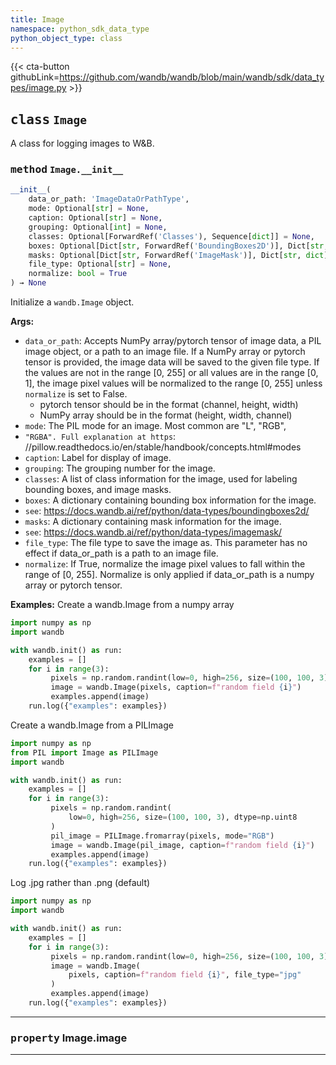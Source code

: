 ```yaml
---
title: Image
namespace: python_sdk_data_type
python_object_type: class
---
```


{{< cta-button githubLink=https://github.com/wandb/wandb/blob/main/wandb/sdk/data_types/image.py >}}




## <kbd>class</kbd> `Image`
A class for logging images to W&B. 

### <kbd>method</kbd> `Image.__init__`

```python
__init__(
    data_or_path: 'ImageDataOrPathType',
    mode: Optional[str] = None,
    caption: Optional[str] = None,
    grouping: Optional[int] = None,
    classes: Optional[ForwardRef('Classes'), Sequence[dict]] = None,
    boxes: Optional[Dict[str, ForwardRef('BoundingBoxes2D')], Dict[str, dict]] = None,
    masks: Optional[Dict[str, ForwardRef('ImageMask')], Dict[str, dict]] = None,
    file_type: Optional[str] = None,
    normalize: bool = True
) → None
```

Initialize a `wandb.Image` object. 



**Args:**
 
 - `data_or_path`:  Accepts NumPy array/pytorch tensor of image data,  a PIL image object, or a path to an image file. If a NumPy  array or pytorch tensor is provided,  the image data will be saved to the given file type.  If the values are not in the range [0, 255] or all values are in the range [0, 1],  the image pixel values will be normalized to the range [0, 255]  unless `normalize` is set to False. 
    - pytorch tensor should be in the format (channel, height, width) 
    - NumPy array should be in the format (height, width, channel) 
 - `mode`:  The PIL mode for an image. Most common are "L", "RGB", 
 - `"RGBA". Full explanation at https`: //pillow.readthedocs.io/en/stable/handbook/concepts.html#modes 
 - `caption`:  Label for display of image. 
 - `grouping`:  The grouping number for the image. 
 - `classes`:  A list of class information for the image,  used for labeling bounding boxes, and image masks. 
 - `boxes`:  A dictionary containing bounding box information for the image. 
 - `see`:  https://docs.wandb.ai/ref/python/data-types/boundingboxes2d/ 
 - `masks`:  A dictionary containing mask information for the image. 
 - `see`:  https://docs.wandb.ai/ref/python/data-types/imagemask/ 
 - `file_type`:  The file type to save the image as.  This parameter has no effect if data_or_path is a path to an image file. 
 - `normalize`:  If True, normalize the image pixel values to fall within the range of [0, 255].  Normalize is only applied if data_or_path is a numpy array or pytorch tensor. 



**Examples:**
 Create a wandb.Image from a numpy array 

```python
import numpy as np
import wandb

with wandb.init() as run:
    examples = []
    for i in range(3):
         pixels = np.random.randint(low=0, high=256, size=(100, 100, 3))
         image = wandb.Image(pixels, caption=f"random field {i}")
         examples.append(image)
    run.log({"examples": examples})
``` 

Create a wandb.Image from a PILImage 

```python
import numpy as np
from PIL import Image as PILImage
import wandb

with wandb.init() as run:
    examples = []
    for i in range(3):
         pixels = np.random.randint(
             low=0, high=256, size=(100, 100, 3), dtype=np.uint8
         )
         pil_image = PILImage.fromarray(pixels, mode="RGB")
         image = wandb.Image(pil_image, caption=f"random field {i}")
         examples.append(image)
    run.log({"examples": examples})
``` 

Log .jpg rather than .png (default) 

```python
import numpy as np
import wandb

with wandb.init() as run:
    examples = []
    for i in range(3):
         pixels = np.random.randint(low=0, high=256, size=(100, 100, 3))
         image = wandb.Image(
             pixels, caption=f"random field {i}", file_type="jpg"
         )
         examples.append(image)
    run.log({"examples": examples})
``` 


---

### <kbd>property</kbd> Image.image







---






